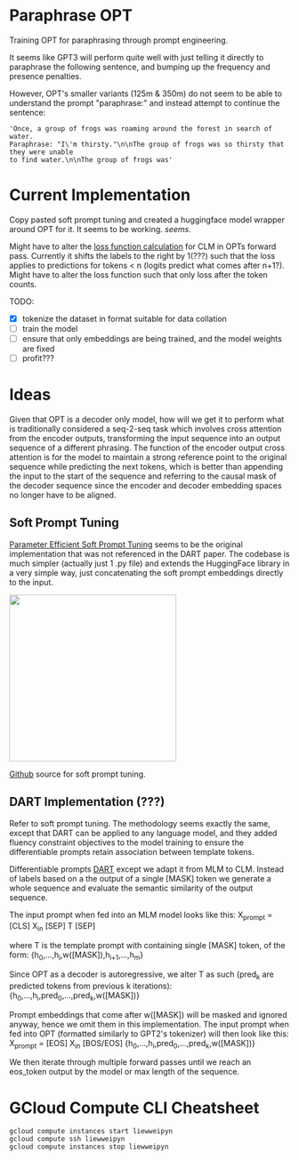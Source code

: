 # Paraphrase OPT

Training OPT for paraphrasing through prompt engineering.

It seems like GPT3 will perform quite well with just telling it directly to paraphrase the 
following sentence, and bumping up the frequency and presence penalties.

However, OPT's smaller variants (125m & 350m) do not seem to be able to understand the prompt "paraphrase:" and
instead attempt to continue the sentence:

```
'Once, a group of frogs was roaming around the forest in search of water. 
Paraphrase: "I\'m thirsty."\n\nThe group of frogs was so thirsty that they were unable 
to find water.\n\nThe group of frogs was'
```

# Current Implementation
Copy pasted soft prompt tuning and created a huggingface model wrapper around OPT for it.
It seems to be working. *seems*.

Might have to alter the [loss function calculation](https://github.com/huggingface/transformers/blob/main/src/transformers/models/opt/modeling_opt.py#L923)
for CLM in OPTs forward pass. Currently it shifts the labels to the right by 1(???) such that 
the loss applies to predictions for tokens < n (logits predict what comes after n+1?). Might
have to alter the loss function such that only loss after the <sep> token counts.

TODO:
- [x] tokenize the dataset in format suitable for data collation
- [ ] train the model
- [ ] ensure that only embeddings are being trained, and the model weights are fixed
- [ ] profit???

# Ideas

Given that OPT is a decoder only model, how will we get it to perform what is traditionally 
considered a seq-2-seq task which involves cross attention from the encoder outputs, transforming the input sequence into an output sequence of a different phrasing. The function of the encoder output cross attention is for the model to maintain a strong reference point to the original sequence while predicting the next tokens, which is better than appending the input to the start of the sequence and referring to the causal mask of the decoder sequence since the encoder and decoder embedding spaces no longer have to be aligned.

## Soft Prompt Tuning

[Parameter Efficient Soft Prompt Tuning](https://arxiv.org/pdf/2104.08691.pdf) seems to be the original implementation
that was not referenced in the DART paper. The codebase is much simpler (actually just 1 .py file) and extends the
HuggingFace library in a very simple way, just concatenating the soft prompt embeddings directly to the input.

<img src="https://github.com/kipgparker/soft-prompt-tuning/blob/main/soft_embedding.png?raw=true" width=300/>

[Github](https://github.com/kipgparker/soft-prompt-tuning) source for soft prompt tuning. 

## DART Implementation (???)

Refer to soft prompt tuning. The methodology seems exactly the same, except that DART can be applied to any language model,
and they added fluency constraint objectives to the model training to ensure the differentiable prompts
retain association between template tokens.


Differentiable prompts [DART](https://arxiv.org/pdf/2108.13161.pdf) except we adapt it from MLM to CLM. Instead of labels based on a the output of a single [MASK] token we generate a whole sequence and evaluate the semantic similarity of the output sequence.

The input prompt when fed into an MLM model looks like this: 
X<sub>prompt</sub> = [CLS] X<sub>in</sub> [SEP] T [SEP]

where T is the template prompt with containing single [MASK] token, of the form:
{h<sub>0</sub>,...,h<sub>i</sub>,w([MASK]),h<sub>i+1</sub>,...,h<sub>m</sub>}

Since OPT as a decoder is autoregressive, we alter T as such (pred<sub>k</sub> are predicted tokens from previous k iterations):
{h<sub>0</sub>,...,h<sub>i</sub>,pred<sub>0</sub>,...,pred<sub>k</sub>,w([MASK])} 

Prompt embeddings that come after w([MASK]) will be masked and ignored anyway, hence we omit them in this implementation.
The input prompt when fed into OPT (formatted similarly to GPT2's tokenizer) will then look like this: 
X<sub>prompt</sub> = [EOS] X<sub>in</sub> [BOS/EOS] {h<sub>0</sub>,...,h<sub>i</sub>,pred<sub>0</sub>,...,pred<sub>k</sub>,w([MASK])} 

We then iterate through multiple forward passes until we reach an eos_token output by the model or max length of the sequence. 


# GCloud Compute CLI Cheatsheet
```
gcloud compute instances start liewweipyn
gcloud compute ssh liewweipyn
gcloud compute instances stop liewweipyn
```